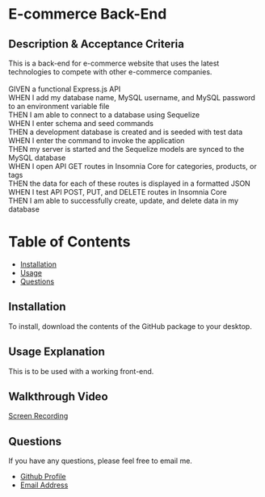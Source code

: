 # E-commerce Back-End

## Description & Acceptance Criteria
This is a back-end for e-commerce website that uses the latest technologies to compete with other e-commerce companies.<br /><br />
GIVEN a functional Express.js API<br />
WHEN I add my database name, MySQL username, and MySQL password to an environment variable file<br />
THEN I am able to connect to a database using Sequelize<br />
WHEN I enter schema and seed commands<br />
THEN a development database is created and is seeded with test data<br />
WHEN I enter the command to invoke the application<br />
THEN my server is started and the Sequelize models are synced to the MySQL database<br />
WHEN I open API GET routes in Insomnia Core for categories, products, or tags<br />
THEN the data for each of these routes is displayed in a formatted JSON<br />
WHEN I test API POST, PUT, and DELETE routes in Insomnia Core<br />
THEN I am able to successfully create, update, and delete data in my database

# Table of Contents 
- [Installation](#installation)
- [Usage](#usage)
- [Questions](#questions)

## Installation
To install, download the contents of the GitHub package to your desktop.

## Usage Explanation
This is to be used with a working front-end.

## Walkthrough Video
[Screen Recording](https://www.dropbox.com/s/ha6mj48oixi19r5/e-commerce-back-end.mp4?dl=0)

## Questions
If you have any questions, please feel free to email me.
- [Github Profile](https://github.com/https://github.com/https://github.com/igk1024/professional-readme-generator)
- [Email Address](idakrause@gmail.com)